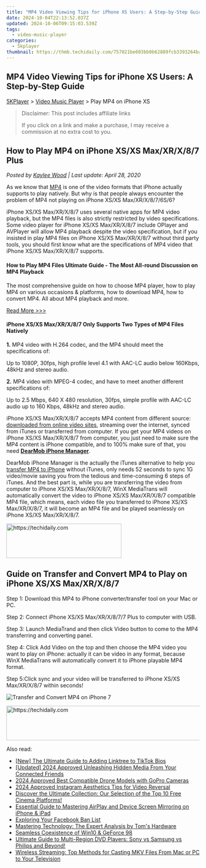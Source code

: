 ```yaml
---
title: "MP4 Video Viewing Tips for iPhone XS Users: A Step-by-Step Guide"
date: 2024-10-04T22:13:52.037Z
updated: 2024-10-06T09:15:03.539Z
tags:
  - video-music-player
categories:
  - 5kplayer
thumbnail: https://thmb.techidaily.com/757021be603bb0b62889fcb3393264ba25afdf3ad53016173b55a4a0650b3071.jpg
---
```


## MP4 Video Viewing Tips for iPhone XS Users: A Step-by-Step Guide

[5KPlayer](https://tools.techidaily.com/5kplayer/products/) \> [Video Music Player](https://tools.techidaily.com/5kplayer/video-music-player/) \> Play MP4 on iPhone XS

>  Disclaimer: This post includes affiliate links
>
>  If you click on a link and make a purchase, I may receive a commission at no extra cost to you.
>

## How to Play MP4 on iPhone XS/XS Max/XR/X/8/7 Plus

 _Posted by [Kaylee Wood](https://www.quora.com/profile/Amanda-Hu-21) | Last update: April 28, 2020_

As we know that [MP4](https://tools.techidaily.com/5kplayer/video-music-player/) is one of the video formats that iPhone actually supports to play natively. But why is that people always encounter the problem of MP4 not playing on iPhone XS/XS Max/XR/X/8/7/6S/6? 

 iPhone XS/XS Max/XR/X/8/7 uses several native apps for MP4 video playback, but the MP4 files is also strictly restricted by video specifications. Some video player for iPhone XS/XS Max/XR/X/8/7 include OPlayer and AVPlayer will allow MP4 playback despite the video specification, but if you insisted in play MP4 files on iPhone XS/XS Max/XR/X/8/7 without third party tools, you should first know what are the specifications of MP4 video that iPhone XS/XS Max/XR/X/8/7 supports. 

#### How to Play MP4 Files Ultimate Guide \- The Most All-round Discussion on MP4 Playback

The most comprehensive guide on how to choose MP4 player, how to play MP4 on various occasions & platforms, how to download MP4, how to convert MP4\. All about MP4 playback and more.

[Read More >>>](https://tools.techidaily.com/5kplayer/video-music-player/) 

#### **iPhone XS/XS Max/XR/X/8/7 Only Supports Two Types of MP4 Files Natively**

**1.** MP4 video with H.264 codec, and the MP4 should meet the specifications of: 

Up to 1080P, 30fps, high profile level 4.1 with AAC-LC audio below 160Kbps, 48kHz and stereo audio. 

**2.** MP4 video with MPEG-4 codec, and have to meet another different specifications of: 

Up to 2.5 Mbps, 640 X 480 resolution, 30fps, simple profile with AAC-LC audio up to 160 Kbps, 48kHz and stereo audio. 

iPhone XS/XS Max/XR/X/8/7 accepts MP4 content from different source: [downloaded from online video sites](https://tools.techidaily.com/5kplayer/youtube-download/), streaming over the internet, synced from iTunes or transferred from computer. If you get your MP4 videos on iPhone XS/XS Max/XR/X/8/7 from computer, you just need to make sure the MP4 content is iPhone compatible, and to 100% make sure of that, you need [**DearMob iPhone Manager**](https://tools.techidaily.com/5kplayer/iphone-manager/). 

DearMob iPhone Manager is the actually the iTunes alternative to help you [transfer MP4 to iPhone](https://tools.techidaily.com/5kplayer/iphone-manager/) without iTunes, only needs 52 seconds to sync 1G video/movie saving you from the tedious and time-consuming 6 steps of iTunes. And the best part is, while you are transferring the video from computer to iPhone XS/XS Max/XR/X/8/7, WinX MediaTrans will automatically convert the video to iPhone XS/XS Max/XR/X/8/7 compatible MP4 file, which means, each video file you transferred to iPhone XS/XS Max/XR/X/8/7, it will become an MP4 file and be played seamlessly on iPhone XS/XS Max/XR/X/8/7\. 

<!-- affiliate ads begin -->
<a href="https://aligracehair.sjv.io/c/5597632/2087262/19272" target="_top" id="2087262">
  <img src="//a.impactradius-go.com/display-ad/19272-2087262" border="0" alt="https://techidaily.com" width="300" height="90"/>
</a>
<img height="0" width="0" src="https://aligracehair.sjv.io/i/5597632/2087262/19272" style="position:absolute;visibility:hidden;" border="0" />
<!-- affiliate ads end -->

## Guide on Transfer and Convert MP4 to Play on iPhone XS/XS Max/XR/X/8/7

Step 1: Download this MP4 to iPhone converter/transfer tool on your Mac or PC.

Step 2: Connect iPhone XS/XS Max/XR/X/8/7/7 Plus to computer with USB. 

Step 3: Launch MediaTrand and then click Video button to come to the MP4 transferring and converting panel. 

Step 4: Click Add Video on the top and then choose the MP4 video you want to play on iPhone: actually it can be video in any format, because WinX MediaTrans will automatically convert it to iPhone playable MP4 format.

Step 5:Click sync and your video will be transferred to iPhone XS/XS Max/XR/X/8/7 within seconds!

![Transfer and Convert MP4 on iPhone 7](https://www.5kplayer.com/video-music-player/img/play-mp4-iphone.jpg)

<!-- affiliate ads begin -->
<a href="https://appsumo.8odi.net/c/5597632/1062447/7443" target="_top" id="1062447">
  <img src="//a.impactradius-go.com/display-ad/7443-1062447" border="0" alt="https://techidaily.com" width="600" height="90"/>
</a>
<img height="0" width="0" src="https://appsumo.8odi.net/i/5597632/1062447/7443" style="position:absolute;visibility:hidden;" border="0" />
<!-- affiliate ads end -->

<ins class="adsbygoogle"
     style="display:block"
     data-ad-format="autorelaxed"
     data-ad-client="ca-pub-7571918770474297"
     data-ad-slot="1223367746"></ins>

<ins class="adsbygoogle"
     style="display:block"
     data-ad-client="ca-pub-7571918770474297"
     data-ad-slot="8358498916"
     data-ad-format="auto"
     data-full-width-responsive="true"></ins>

<span class="atpl-alsoreadstyle">Also read:</span>
<div><ul>
<li><a href="https://some-guidance.techidaily.com/new-the-ultimate-guide-to-adding-linktree-to-tiktok-bios/"><u>[New] The Ultimate Guide to Adding Linktree to TikTok Bios</u></a></li>
<li><a href="https://facebook-clips.techidaily.com/updated-2024-approved-unleashing-hidden-media-from-your-connected-friends/"><u>[Updated] 2024 Approved Unleashing Hidden Media From Your Connected Friends</u></a></li>
<li><a href="https://extra-resources.techidaily.com/2024-approved-best-compatible-drone-models-with-gopro-cameras/"><u>2024 Approved Best Compatible Drone Models with GoPro Cameras</u></a></li>
<li><a href="https://instagram-clips.techidaily.com/2024-approved-instagram-aesthetics-tips-for-video-reversal/"><u>2024 Approved Instagram Aesthetics Tips for Video Reversal</u></a></li>
<li><a href="https://media-tips.techidaily.com/discover-the-ultimate-collection-our-selection-of-the-top-10-free-cinema-platforms/"><u>Discover the Ultimate Collection: Our Selection of the Top 10 Free Cinema Platforms!</u></a></li>
<li><a href="https://media-tips.techidaily.com/essential-guide-to-mastering-airplay-and-device-screen-mirroring-on-iphone-and-ipad/"><u>Essential Guide to Mastering AirPlay and Device Screen Mirroring on iPhone & iPad</u></a></li>
<li><a href="https://facebook.techidaily.com/exploring-your-facebook-ban-list/"><u>Exploring Your Facebook Ban List</u></a></li>
<li><a href="https://hardware-reviews.techidaily.com/mastering-technology-the-expert-analysis-by-toms-hardware/"><u>Mastering Technology: The Expert Analysis by Tom's Hardware</u></a></li>
<li><a href="https://network-issues.techidaily.com/seamless-coexistence-of-win10-and-geforce-98/"><u>Seamless Coexistence of Win10 & GeForce 98</u></a></li>
<li><a href="https://media-tips.techidaily.com/ultimate-guide-to-multi-region-dvd-players-sony-vs-samsung-vs-philips-and-beyond/"><u>Ultimate Guide to Multi-Region DVD Players: Sony vs Samsung vs Philips and Beyond!</u></a></li>
<li><a href="https://media-tips.techidaily.com/wireless-streaming-top-methods-for-casting-mkv-files-from-mac-or-pc-to-your-television/"><u>Wireless Streaming: Top Methods for Casting MKV Files From Mac or PC to Your Television</u></a></li>
</ul></div>

